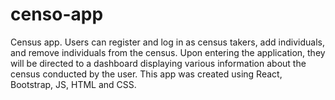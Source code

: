 # censo-app
Census app. Users can register and log in as census takers, add individuals, and remove individuals from the census. Upon entering the application, they will be directed to a dashboard displaying various information about the census conducted by the user. This app was created using React, Bootstrap, JS, HTML and CSS. 
